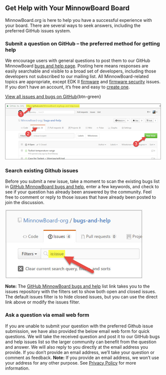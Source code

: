 ## Get Help with Your MinnowBoard Board

MinnowBoard.org is here to help you have a successful experience with your board.
There are several ways to seek answers, including the preferred GitHub issues system.

### Submit a question on GitHub – the preferred method for getting help

We encourage users with general questions to post them to our GitHub MinnowBoard 
[bugs and help page](https://github.com/MinnowBoard-org/bugs-and-help/issues?utf8=%E2%9C%93&q=).
Posting here means responses are easily searchable and visible 
to a broad set of developers, including those developers not subscribed to our mailing 
list. All MinnowBoard-related topics are appropriate, except EDK II [firmware](https://github.com/tianocore/tianocore.github.io/wiki/Reporting-Issues) and 
[firmware security](https://github.com/tianocore/tianocore.github.io/wiki/Reporting-Security-Issues) issues. 
If you don’t have an account, it’s free and easy to [create one](https://github.com/join?source=header-home).   

[View all issues and bugs on GitHub](https://github.com/MinnowBoard-org/bugs-and-help/issues?utf8=%E2%9C%93&q=){btn-green}


![GitHub Help](pages/help-page/get-help.png)

### Search existing Github issues

Before you submit a new issue, take a moment to scan the existing bugs list in [GitHub MinnowBoard bugs and help](https://github.com/MinnowBoard-org/bugs-and-help/issues?utf8=%E2%9C%93&q=is%3Aissue), 
enter a few keywords, and check to see if your question has already been answered by 
the community. Feel free to comment or reply to those issues that have already been 
posted to join the discussion. 

![GitHub Search](pages/help-page/get-help2.png)

**Note:** The [GitHub MinnowBoard bugs and help](https://github.com/MinnowBoard-org/bugs-and-help/issues?utf8=%E2%9C%93&q=is%3Aissue) 
list link takes you to the issues repository with the filters set to show both 
open and closed issues. The default issues filter is 
to hide closed issues, but you can use the direct link above or modify the issues 
filter.

### Ask a question via email web form

If you are unable to submit your question with the preferred Github issue submission, 
we have also provided the below email web form for quick questions. We will take the 
received question and post it to our GitHub bugs and help issues list so the larger 
community can benefit from the question and answer. We will also reply to you directly 
at the email address you provide. If you don’t provide an email address, we’ll take your 
question or comment as feedback. **Note:** If you provide an email address, we won’t use 
your address for any other purpose. See [Privacy Policy](/privacy-policy) for more information.




